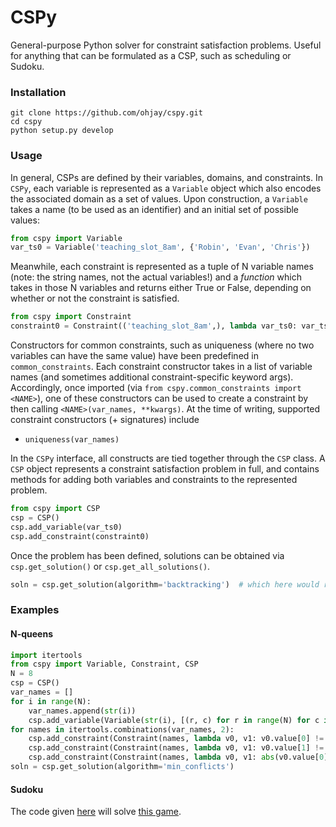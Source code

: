 # CSPy
General-purpose Python solver for constraint satisfaction problems.
Useful for anything that can be formulated as a CSP, such as scheduling or Sudoku.

### Installation
```
git clone https://github.com/ohjay/cspy.git
cd cspy
python setup.py develop
```

### Usage
In general, CSPs are defined by their variables, domains, and constraints. In `CSPy`, each variable
is represented as a `Variable` object which also encodes the associated domain as a set of values.
Upon construction, a `Variable` takes a name (to be used as an identifier) and an initial set of possible values:

```python
from cspy import Variable
var_ts0 = Variable('teaching_slot_8am', {'Robin', 'Evan', 'Chris'})
```

Meanwhile, each constraint is represented as a tuple of N variable names
(note: the string names, not the actual variables!) and a _function_ which takes in those N variables
and returns either True or False, depending on whether or not the constraint is satisfied.

```python
from cspy import Constraint
constraint0 = Constraint(('teaching_slot_8am',), lambda var_ts0: var_ts0 != 'Evan')
```

Constructors for common constraints, such as uniqueness (where no two variables can have the same value)
have been predefined in `common_constraints`. Each constraint constructor takes in a list of variable names
(and sometimes additional constraint-specific keyword args). Accordingly, once imported
(via `from cspy.common_constraints import <NAME>`), one of these constructors can be used to create a constraint
by then calling `<NAME>(var_names, **kwargs)`. At the time of writing,
supported constraint constructors (+ signatures) include

- `uniqueness(var_names)`

In the `CSPy` interface, all constructs are tied together through the `CSP` class.
A `CSP` object represents a constraint satisfaction problem in full, and contains methods
for adding both variables and constraints to the represented problem.

```python
from cspy import CSP
csp = CSP()
csp.add_variable(var_ts0)
csp.add_constraint(constraint0)
```

Once the problem has been defined, solutions can be obtained via `csp.get_solution()` or `csp.get_all_solutions()`.

```python
soln = csp.get_solution(algorithm='backtracking')  # which here would return either 'Robin' or 'Chris'
```

### Examples
#### N-queens
```python
import itertools
from cspy import Variable, Constraint, CSP
N = 8
csp = CSP()
var_names = []
for i in range(N):
    var_names.append(str(i))
    csp.add_variable(Variable(str(i), [(r, c) for r in range(N) for c in range(N)]))
for names in itertools.combinations(var_names, 2):
    csp.add_constraint(Constraint(names, lambda v0, v1: v0.value[0] != v1.value[0]))
    csp.add_constraint(Constraint(names, lambda v0, v1: v0.value[1] != v1.value[1]))
    csp.add_constraint(Constraint(names, lambda v0, v1: abs(v0.value[0] - v1.value[0]) != abs(v0.value[1] - v1.value[1])))
soln = csp.get_solution(algorithm='min_conflicts')
```

#### Sudoku
The code given [here](https://github.com/ohjay/cspy/blob/master/examples/sudoku_6x6.py) will solve [this game](examples/sudoku_6x6.png).

